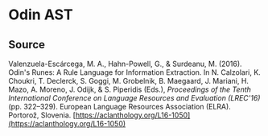 # Odin AST

## Source

Valenzuela-Escárcega, M. A., Hahn-Powell, G., & Surdeanu, M. (2016). Odin's Runes: A Rule Language for Information Extraction. In N. Calzolari, K. Choukri, T. Declerck, S. Goggi, M. Grobelnik, B. Maegaard, J. Mariani, H. Mazo, A. Moreno, J. Odijk, & S. Piperidis (Eds.), *Proceedings of the Tenth International Conference on Language Resources and Evaluation (LREC'16)* (pp. 322–329). European Language Resources Association (ELRA). Portorož, Slovenia. [https://aclanthology.org/L16-1050](https://aclanthology.org/L16-1050)

